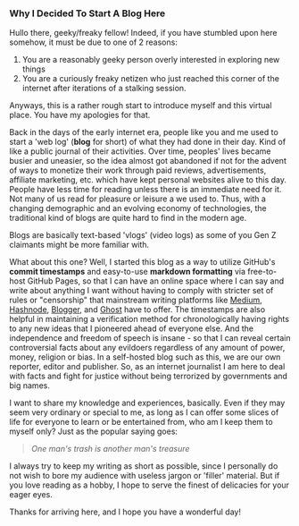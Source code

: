 ### Why I Decided To Start A Blog Here

Hullo there, geeky/freaky fellow! Indeed, if you have stumbled upon here somehow, it must be due to one of 2 reasons:
1. You are a reasonably geeky person overly interested in exploring new things
2. You are a curiously freaky netizen who just reached this corner of the internet after iterations of a stalking session.

Anyways, this is a rather rough start to introduce myself and this virtual place. You have my apologies for that.

Back in the days of the early internet era, people like you and me used to start a 'web log' (**blog** for short) of what they had done in their day. Kind of like a public journal of their activities. Over time, peoples' lives became busier and uneasier, so the idea almost got abandoned if not for the advent of ways to monetize their work through paid reviews, advertisements, affiliate marketing, etc. which have kept personal websites alive to this day. People have less time for reading unless there is an immediate need for it. Not many of us read for pleasure or leisure a we used to. Thus, with a changing demographic and an evolving economy of technologies, the traditional kind of blogs are quite hard to find in the modern age.

Blogs are basically text-based 'vlogs' (video logs) as some of you Gen Z claimants might be more familiar with.

What about this one? Well, I started this blog as a way to utilize GitHub's **commit timestamps** and easy-to-use **markdown formatting** via free-to-host GitHub Pages, so that I can have an online space where I can say and write about anything I want without having to comply with stricter set of rules or "censorship" that mainstream writing platforms like [Medium](https://medium.com/), [Hashnode](https://hashnode.com/), [Blogger](https://www.blogger.com/), and [Ghost](https://ghost.org/) have to offer. The timestamps are also helpful in maintaining a verification method for chronologically having rights to any new ideas that I pioneered ahead of everyone else. And the independence and freedom of speech is insane - so that I can reveal certain controversial facts about any evildoers regardless of any amount of power, money, religion or bias. In a self-hosted blog such as this, we are our own reporter, editor and publisher. So, as an internet journalist I am here to deal with facts and fight for justice without being terrorized by governments and big names.

I want to share my knowledge and experiences, basically. Even if they may seem very ordinary or special to me, as long as I can offer some slices of life for everyone to learn or be entertained from, who am I keep them to myself only? Just as the popular saying goes:

> *One man's trash is another man's treasure*

I always try to keep my writing as short as possible, since I personally do not wish to bore my audience with useless jargon or 'filler' material. But if you love reading as a hobby, I hope to serve the finest of delicacies for your eager eyes.

Thanks for arriving here, and I hope you have a wonderful day!
